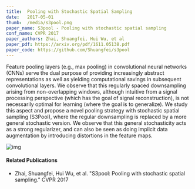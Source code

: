 ```yaml
---
title:  Pooling with Stochastic Spatial Sampling
date:   2017-05-01
thumb:  /media/s3pool.png
paper_name: S3pool - Pooling with stochastic spatial sampling
conf_name: CVPR 2017
paper_authors: Zhai, Shuangfei, Hui Wu, et al
paper_pdf: https://arxiv.org/pdf/1611.05138.pdf
paper_code: https://github.com/Shuangfei/s3pool
---
```


Feature pooling layers (e.g., max pooling) in convolutional
neural networks (CNNs) serve the dual purpose
of providing increasingly abstract representations as well
as yielding computational savings in subsequent convolutional
layers. We observe that this regularly spaced
downsampling arising from non-overlapping windows,
although intuitive from a signal processing perspective
(which has the goal of signal reconstruction), is not necessarily
optimal for learning (where the goal is to generalize).
We study this aspect and propose a novel pooling
strategy with stochastic spatial sampling (S3Pool), where
the regular downsampling is replaced by a more general
stochastic version. We observe that this general stochasticity
acts as a strong regularizer, and can also be seen as
doing implicit data augmentation by introducing distortions in the feature maps. 

<!--more-->

<img alt="img" src="{{site.baseurl}}/media/s3pool.png">

#### Related Publications

* Zhai, Shuangfei, Hui Wu, et al. "S3pool: Pooling with stochastic spatial sampling." CVPR 2017
